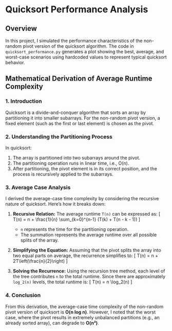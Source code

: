 # Quicksort Performance Analysis

## Overview
In this project, I simulated the performance characteristics of the non-random pivot version of the quicksort algorithm. The code in `quicksort_performance.py` generates a plot showing the best, average, and worst-case scenarios using hardcoded values to represent typical quicksort behavior.

## Mathematical Derivation of Average Runtime Complexity
### 1. Introduction
Quicksort is a divide-and-conquer algorithm that sorts an array by partitioning it into smaller subarrays. For the non-random pivot version, a fixed element (such as the first or last element) is chosen as the pivot.

### 2. Understanding the Partitioning Process
In quicksort:
1. The array is partitioned into two subarrays around the pivot.
2. The partitioning operation runs in linear time, i.e., O(n).
3. After partitioning, the pivot element is in its correct position, and the process is recursively applied to the subarrays.

### 3. Average Case Analysis
I derived the average-case time complexity by considering the recursive nature of quicksort. Here’s how it breaks down:

1. **Recursive Relation:** 
   The average runtime `T(n)` can be expressed as:
   \[
   T(n) = n + \frac{1}{n} \sum_{k=0}^{n-1} (T(k) + T(n - k - 1))
   \]
   - `n` represents the time for the partitioning operation.
   - The summation represents the average runtime over all possible splits of the array.

2. **Simplifying the Equation:**
   Assuming that the pivot splits the array into two equal parts on average, the recurrence simplifies to:
   \[
   T(n) = n + 2T\left(\frac{n}{2}\right)
   \]

3. **Solving the Recurrence:**
   Using the recursion tree method, each level of the tree contributes `n` to the total runtime. Since there are approximately `log_2(n)` levels, the total runtime is:
   \[
   T(n) = n \log_2(n)
   \]

### 4. Conclusion
From this derivation, the average-case time complexity of the non-random pivot version of quicksort is **O(n log n)**. However, I noted that the worst case, where the pivot results in extremely unbalanced partitions (e.g., an already sorted array), can degrade to **O(n²)**.


